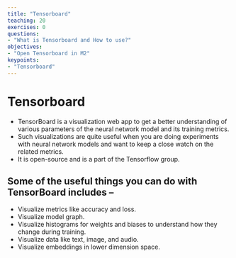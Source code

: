 ```yaml
---
title: "Tensorboard"
teaching: 20
exercises: 0
questions:
- "What is Tensorboard and How to use?"
objectives:
- "Open Tensorboard in M2"
keypoints:
- "Tensorboard"
---
```

#  Tensorboard

- TensorBoard is a visualization web app to get a better understanding of various parameters of the neural network model and its training metrics.
- Such visualizations are quite useful when you are doing experiments with neural network models and want to keep a close watch on the related metrics. 
- It is open-source and is a part of the Tensorflow group.

## Some of the useful things you can do with TensorBoard includes –

- Visualize metrics like accuracy and loss.
- Visualize model graph.
- Visualize histograms for weights and biases to understand how they change during training.
- Visualize data like text, image, and audio.
- Visualize embeddings in lower dimension space.
